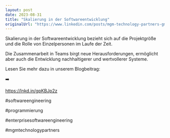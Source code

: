 ```yaml
---
layout: post
date: 2023-08-31
title: "Skalierung in der Softwareentwicklung"
originalUrl: "https://www.linkedin.com/posts/mgm-technology-partners-gmbh_die-prinzipien-des-enterprise-software-engineerings-activity-7097879746960596992-pMtH?utm_source=share&utm_medium=member_desktop"
---
```


Skalierung in der Softwareentwicklung bezieht sich auf die Projektgröße und die Rolle von Einzelpersonen im Laufe der Zeit.

Die Zusammenarbeit in Teams birgt neue Herausforderungen, ermöglicht aber auch die Entwicklung nachhaltigerer und wertvollerer Systeme.

Lesen Sie mehr dazu in unserem Blogbeitrag:

➡️

https://lnkd.in/gpKBJp2z

#softwareengineering

#programmierung

#enterprisesoftwareengineering

#mgmtechnologypartners